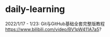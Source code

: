 # daily-learning

2022/1/17 - 1/23: Git与GitHub基础全套完整版教程 https://www.bilibili.com/video/BV1pW411A7a5?
